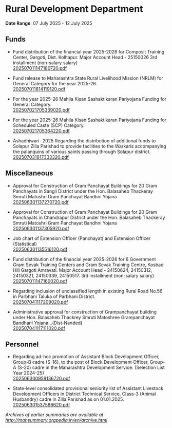 # Rural Development Department

**Date Range**: 07 July 2025 - 12 July 2025


## Funds
- Fund distribution of the financial year 2025-2026 for Composit Training Center, Gargoti, Dist. Kolhapur.  Major Account Head - 25150026 3rd installment (non-salary  salary)\
  [202507011147180720.pdf](https://gr.maharashtra.gov.in/Site/Upload/Government%20Resolutions/English/202507011147180720.pdf)

- Fund release to Maharashtra State Rural Livelihood Mission (NRLM) for General Category for the year 2025-26.\
  [202507011614119120.pdf](https://gr.maharashtra.gov.in/Site/Upload/Government%20Resolutions/English/202507011614119120.pdf)

- For the year 2025-26 Mahila Kisan Sashaktikaran Pariyojana Funding for General Category.\
  [202507021705339020.pdf](https://gr.maharashtra.gov.in/Site/Upload/Government%20Resolutions/English/202507021705339020.pdf)

- For the year 2025-26 Mahila Kisan Sashaktikaran Pariyojana Funding for Scheduled Caste (SCP) Category.\
  [202507021705364220.pdf](https://gr.maharashtra.gov.in/Site/Upload/Government%20Resolutions/English/202507021705364220.pdf)

- Ashadhiwari- 2025 Regarding the distribution of additional funds to Solapur Zilla Parishad to provide facilities to the Warkaris accompanying the palanquins of various saints passing through Solapur district.\
  [202507031817333320.pdf](https://gr.maharashtra.gov.in/Site/Upload/Government%20Resolutions/English/202507031817333320.pdf)

## Miscellaneous
- Approval for Construction of Gram Panchayat Buildings for 20 Gram Panchayats in Sangli District under the Hon. Balasaheb Thackeray Smruti Matoshri Gram Panchayat Bandhni Yojana\
  [202506301137270720.pdf](https://gr.maharashtra.gov.in/Site/Upload/Government%20Resolutions/English/202506301137270720.pdf)

- Approval for Construction of Gram Panchayat Buildings for 20 Gram Panchayats in Chandrapur District under the Hon. Balasaheb Thackeray Smruti Matoshri Gram Panchayat Bandhni Yojana\
  [202506301137305920.pdf](https://gr.maharashtra.gov.in/Site/Upload/Government%20Resolutions/English/202506301137305920.pdf)

- Job chart of Extension Officer (Panchayat) and Extension Officer (Statistical)\
  [202506301135516120.pdf](https://gr.maharashtra.gov.in/Site/Upload/Government%20Resolutions/English/202506301135516120.pdf)

- Fund distribution of the financial year 2025-2026 for 6 Government Gram Sevak Training Centers and Gram Sevak Training Centre, Kosbad Hill Gargoti  Amravati. Major Account Head - 24150624, 24150312, 24150321, 24150339, 24150517.  3rd installment (non-salary  salary)\
  [202507011147160020.pdf](https://gr.maharashtra.gov.in/Site/Upload/Government%20Resolutions/English/202507011147160020.pdf)

- Regarding inclusion of unclassified length in existing Rural Road No.56 in Parbhani Taluka of Parbhani District.\
  [202507041117209020.pdf](https://gr.maharashtra.gov.in/Site/Upload/Government%20Resolutions/English/202507041117209020.pdf)

- Administrative approval for construction of Grampanchayat building under Hon. Balasaheb Thackrey Smruti Matoshree Grampanchayat Bandhani Yojana...(Dist-Nanded)\
  [202507041117111020.pdf](https://gr.maharashtra.gov.in/Site/Upload/Government%20Resolutions/English/202507041117111020.pdf)

## Personnel
- Regarding ad-hoc promotion of Assistant Block Development Officer, Group-B cadre (S-16), to the post of Block Development Officer, Group-A (S-20) cadre in the Maharashtra Development Service. (Selection List Year 2024-25)\
  [202506300958136720.pdf](https://gr.maharashtra.gov.in/Site/Upload/Government%20Resolutions/English/202506300958136720.pdf)

- State-level consolidated provisional seniority list of Assistant Livestock Development Officers in District Technical Service, Class-3 (Animal Husbandry) cadre in Zilla Parishad as on 01.01.2025.\
  [202506301537586620.pdf](https://gr.maharashtra.gov.in/Site/Upload/Government%20Resolutions/English/202506301537586620.pdf)


*Archives of earlier summaries are available at http://mahsummary.orgpedia.in/en/archive.html*